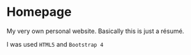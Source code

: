 # Homepage
My very own personal website. Basically this is just a résumé.

I was used `HTML5` and `Bootstrap 4`
